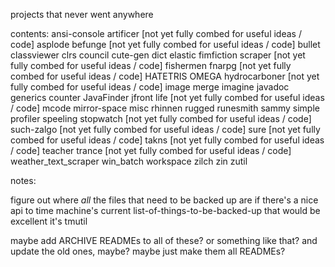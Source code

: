 projects that never went anywhere

contents:
	ansi-console
	artificer            [not yet fully combed for useful ideas / code]
	asplode
	befunge              [not yet fully combed for useful ideas / code]
	bullet
	classviewer
	clrs
	council
	cute-gen
	dict
	elastic
	fimfiction scraper   [not yet fully combed for useful ideas / code]
	fishermen
	fnarpg               [not yet fully combed for useful ideas / code]
	HATETRIS OMEGA
	hydrocarboner        [not yet fully combed for useful ideas / code]
	image merge
	imagine
	javadoc generics counter
	JavaFinder
	jfront
	life                 [not yet fully combed for useful ideas / code]
	mcode
	mirror-space
	misc
	rhinnen
	rugged
	runesmith
	sammy
	simple profiler
	speeling
	stopwatch            [not yet fully combed for useful ideas / code]
	such-zalgo           [not yet fully combed for useful ideas / code]
	sure                 [not yet fully combed for useful ideas / code]
	takns                [not yet fully combed for useful ideas / code]
	teacher
	trance               [not yet fully combed for useful ideas / code]
	weather_text_scraper
	win_batch
	workspace
	zilch
	zin
	zutil

notes:

figure out where *all* the files that need to be backed up are
if there's a nice api to time machine's current list-of-things-to-be-backed-up that would be excellent
it's tmutil

maybe add ARCHIVE READMEs to all of these? or something like that? and update the old ones, maybe? maybe just make them all READMEs?